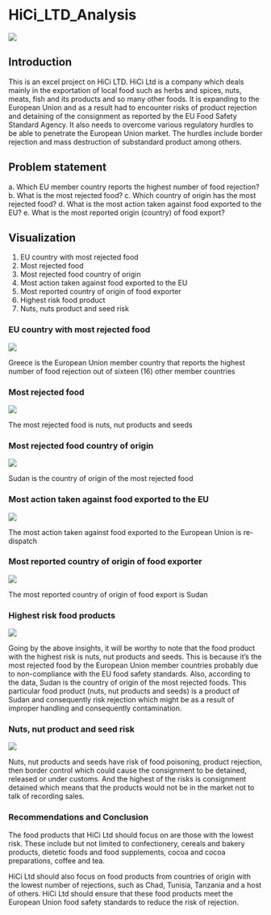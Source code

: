 # HiCi_LTD_Analysis

![](Intro_image.jpg)

## Introduction

This is an excel project on HiCi LTD. HiCi Ltd is a company which deals mainly in the exportation of local food such as herbs and 
spices, nuts, meats, fish and its products and so many other foods. It is expanding to the 
European Union and as a result had to encounter risks of product rejection and detaining of 
the consignment as reported by the EU Food Safety Standard Agency. It also needs to 
overcome various regulatory hurdles to be able to penetrate the European Union market. 
The hurdles include border rejection and mass destruction of substandard product among 
others.


## Problem statement

a. Which EU member country reports the highest number of food rejection?
b. What is the most rejected food?
c. Which country of origin has the most rejected food?
d. What is the most action taken against food exported to the EU?
e. What is the most reported origin (country) of food export?


## Visualization

1. EU country with most rejected food
2. Most rejected food
3. Most rejected food country of origin
4. Most action taken against food exported to the EU
5. Most reported country of origin of food exporter
6. Highest risk food product
7. Nuts, nuts product and seed risk



### EU country with most rejected food

![](EU_Country_with_most_rejected_food.png)

Greece is the European Union member country that reports the highest number of 
food rejection out of sixteen (16) other member countries


### Most rejected food

![](Most_rejected_food.png)

The most rejected food is nuts, nut products and seeds


###  Most rejected food country of origin

![](Most_rejected_food_country_of_origin.png)

Sudan is the country of origin of the most rejected food


### Most action taken against food exported to the EU

![](Most_action_taken_against_food_exported_to_the_EU.png)

The most action taken against food exported to the European Union is re-dispatch


### Most reported country of origin of food exporter

![](Most_reported_country_of_origin_of_food_exporter.png)

The most reported country of origin of food export is Sudan


### Highest risk food products

![](Highest_risk_food_products.png)

Going by the above insights, it will be worthy to note that the food product with the highest 
risk is nuts, nut products and seeds. This is because it’s the most rejected food by the 
European Union member countries probably due to non-compliance with the EU food safety 
standards. Also, according to the data, Sudan is the country of origin of the most rejected 
foods. This particular food product (nuts, nut products and seeds) is a product of Sudan and 
consequently risk rejection which might be as a result of improper handling and 
consequently contamination. 


### Nuts, nut product and seed risk

![](Nuts_nut_product_and_seed_risk.png)

Nuts, nut products and seeds have risk of food poisoning, product rejection, then border 
control which could cause the consignment to be detained, released or under customs. And 
the highest of the risks is consignment detained which means that the products would not 
be in the market not to talk of recording sales.

### Recommendations and Conclusion

The food products that HiCi Ltd should focus on are those with the lowest risk. These include 
but not limited to confectionery, cereals and bakery products, dietetic foods and food 
supplements, cocoa and cocoa preparations, coffee and tea. 

HiCi Ltd should also focus on food products from countries of origin with the lowest number 
of rejections, such as Chad, Tunisia, Tanzania and a host of others. HiCi Ltd should ensure 
that these food products meet the European Union food safety standards to reduce the risk 
of rejection.
